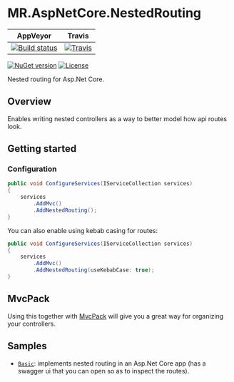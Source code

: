 # MR.AspNetCore.NestedRouting

AppVeyor | Travis
---------|-------
[![Build status](https://img.shields.io/appveyor/ci/mrahhal/mr-aspnetcore-nestedrouting/master.svg)](https://ci.appveyor.com/project/mrahhal/mr-aspnetcore-nestedrouting) | [![Travis](https://img.shields.io/travis/mrahhal/MR.AspNetCore.NestedRouting/master.svg)](https://travis-ci.org/mrahhal/MR.AspNetCore.NestedRouting)

[![NuGet version](https://img.shields.io/nuget/v/MR.AspNetCore.NestedRouting.svg)](https://www.nuget.org/packages/MR.AspNetCore.NestedRouting)
[![License](https://img.shields.io/badge/license-MIT-blue.svg)](https://opensource.org/licenses/MIT)

Nested routing for Asp.Net Core.

## Overview

Enables writing nested controllers as a way to better model how api routes look.

## Getting started

### Configuration
```cs
public void ConfigureServices(IServiceCollection services)
{
    services
        .AddMvc()
        .AddNestedRouting();
}
```

You can also enable using kebab casing for routes:

```cs
public void ConfigureServices(IServiceCollection services)
{
    services
        .AddMvc()
        .AddNestedRouting(useKebabCase: true);
}
```

## MvcPack

Using this together with [MvcPack](http://github.com/mrahhal/MR.AspNetCore.MvcPack) will give you a great way for organizing your controllers.

## Samples

- [`Basic`](/samples/Basic): implements nested routing in an Asp.Net Core app (has a swagger ui that you can open so as to inspect the routes).
